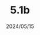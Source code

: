 ---
layout: gold_efficiency

title: 5.1b
date: 2024/05/15
description: Wild Rift Gold Efficiency of 5.1b
image: /assets/favicon512x512.png

permalink: /5.1b/
redirect_from: /

data:
    refer_url: https://wildrift.leagueoflegends.com/en-gb/news/game-updates/wild-rift-patch-notes-5-1b/#items
    refer_text: 5.1b
    items: items_5_1b
    stats: stats_5_1b

patch_note:
    statuses:
        buffed: "SUNFIRE AEGIS,MANAMUNE,MURAMANA,WINTER’S APPROACH,FIMBULWINTER"
        adjusted: ""
        nerfed: "TITANIC HYDRA"
        new: ""
    compare:
        statuses: "buffed,adjusted,nerfed"
        items: items_5_1a
        stats: stats_5_1a
        item_prefix: 5.1a
---